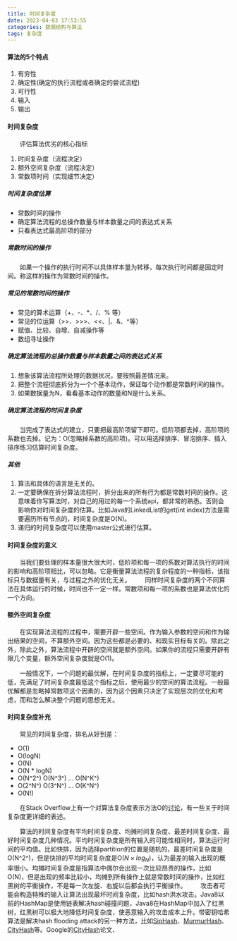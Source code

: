 ```yaml
---
title: 时间复杂度
date: 2023-04-03 17:53:55
categories: 数据结构与算法
tags: 复杂度
---
```


#### 算法的5个特点

1. 有穷性
2. 确定性(确定的执行流程或者确定的尝试流程)
3. 可行性
4. 输入
5. 输出

#### 时间复杂度

&emsp;&emsp;评估算法优劣的核心指标

1. 时间复杂度（流程决定）
2. 额外空间复杂度（流程决定）
3. 常数项时间（实现细节决定）

##### 时间复杂度估算

- 常数时间的操作
- 确定算法流程的总操作数量与样本数量之间的表达式关系
- 只看表达式最高阶项的部分

##### 常数时间的操作

&emsp;&emsp;如果一个操作的执行时间不以具体样本量为转移，每次执行时间都是固定时间。称这样的操作为常数时间的操作。

##### 常见的常数时间的操作

- 常见的算术运算（+、-、*、/、% 等）
- 常见的位运算（>>、>>>、<<、|、&、^等）
- 赋值、比较、自增、自减操作等
- 数组寻址操作

##### 确定算法流程的总操作数量与样本数量之间的表达式关系

1. 想象该算法流程所处理的数据状况，要按照最差情况来。
2. 把整个流程彻底拆分为一个个基本动作，保证每个动作都是常数时间的操作。
3. 如果数据量为N，看看基本动作的数量和N是什么关系。

##### 确定算法流程的时间复杂度

&emsp;&emsp;当完成了表达式的建立，只要把最高阶项留下即可。低阶项都去掉，高阶项的系数也去掉。记为：O(忽略掉系数的高阶项)。可以用选择排序、冒泡排序、插入排序练习估算时间复杂度。

##### 其他

1. 算法和具体的语言是无关的。
2. 一定要确保在拆分算法流程时，拆分出来的所有行为都是常数时间的操作。这意味着你写算法时，对自己的用过的每一个系统api，都非常的熟悉。否则会影响你对时间复杂度的估算。比如Java的LinkedList的get(int index)方法是需要遍历所有节点的，时间复杂度是O(N)。
3. 递归的时间复杂度可以使用master公式进行估算。

#### 时间复杂度的意义

&emsp;&emsp;当我们要处理的样本量很大很大时，低阶项和每一项的系数对算法执行的时间的影响和高阶项相比，可以忽略。它是衡量算法流程的复杂程度的一种指标，该指标只与数据量有关，与过程之外的优化无关。
&emsp;&emsp;同样时间复杂度的两个不同算法在具体运行的时候，时间也不一定一样。常数项和每一项的系数也是算法优化的一个方向。

#### 额外空间复杂度

&emsp;&emsp;在实现算法流程的过程中，需要开辟一些空间。作为输入参数的空间和作为输出结果的空间，不算额外空间。因为这些都是必要的、和现实目标有关的。除此之外，除此之外，算法流程中开辟的空间就是额外空间。如果你的流程只需要开辟有限几个变量，额外空间复杂度就是O(1)。

&emsp;&emsp;一般情况下，一个问题的最优解，在时间复杂度的指标上，一定要尽可能的低，先满足了时间复杂度最低这个指标之后，使用最少的空间的算法流程。一般最优解都是忽略掉常数项这个因素的，因为这个因素只决定了实现层次的优化和考虑，而和怎么解决整个问题的思想无关。

#### 时间复杂度补充

&emsp;&emsp;常见的时间复杂度，排名从好到差：

- O(1)
- O(logN)
- O(N)
- O(N * logN)
- O(N^2^)   O(N^3^)   …   O(N^K^)
- O(2^N^)   O(3^N^)   …   O(K^N^)
- O(N!)

&emsp;&emsp;在Stack Overflow上有一个对算法复杂度表示方法O的[讨论](https://stackoverflow.com/questions/487258/what-is-a-plain-english-explanation-of-big-o-notation)，有一些关于时间复杂度更详细的表述。

&emsp;&emsp;算法的时间复杂度有平均时间复杂度、均摊时间复杂度、最差时间复杂度、最好时间复杂度几种情况。平均时间复杂度是所有输入的可能性相同时，算法运行时间的平均值。比如快排，因为选择partition的位置是随机的，最差时间复杂度是O(N^2^)，但是快排的平均时间复杂度是O($N \times log_N$)，认为最差的输入出现的概率很小。均摊时间复杂度是指算法中偶尔会出现一次比较昂贵的操作，比如O(N)，但是出现的频率比较小，均摊到所有操作上就是常数时间的操作，比如红黑树的平衡操作，不是每一次左旋、右旋以后都会执行平衡操作。
&emsp;&emsp;攻击者可能会构造特殊的输入让算法出现最坏时间复杂度，比如hash洪水攻击。Java8以前的HashMap是使用链表解决hash碰撞问题，Java8在HashMap中加入了红黑树，红黑树可以极大地降低时间复杂度，使恶意输入的攻击成本上升。带密钥哈希算法是解决hash flooding attack的另一种方法，比如[SipHash](https://en.wikipedia.org/wiki/SipHash)、[MurmurHash](https://en.wikipedia.org/wiki/MurmurHash)、[CityHash](https://github.com/google/cityhash)等。Google的[CityHash](https://opensource.googleblog.com/2011/04/introducing-cityhash.html)论文、
